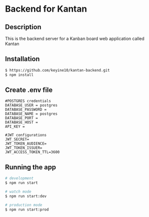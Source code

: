 # Backend for Kantan

## Description
This is the backend server for a Kanban board web application called Kantan

## Installation

```bash
$ https://github.com/keyine10/kantan-backend.git
$ npm install
```

## Create .env file
```
#POSTGRES credentials
DATABASE_USER = postgres
DATABASE_PASSWORD = 
DATABASE_NAME = postgres
DATABASE_PORT = 
DATABASE_HOST =
API_KEY = 

#JWT configurations
JWT_SECRET=
JWT_TOKEN_AUDIENCE=
JWT_TOKEN_ISSUER=
JWT_ACCESS_TOKEN_TTL=3600
```


## Running the app

```bash
# development
$ npm run start

# watch mode
$ npm run start:dev

# production mode
$ npm run start:prod
```

